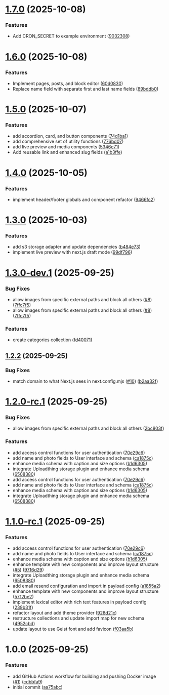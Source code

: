 # [1.7.0](https://github.com/m6o4solutions/payload-template-project/compare/v1.6.0...v1.7.0) (2025-10-08)


### Features

* Add CRON_SECRET to example environment ([9032308](https://github.com/m6o4solutions/payload-template-project/commit/9032308e7070223f566601320d84cb9a83bf1088))

# [1.6.0](https://github.com/m6o4solutions/payload-template-project/compare/v1.5.0...v1.6.0) (2025-10-08)


### Features

* Implement pages, posts, and block editor ([60d0830](https://github.com/m6o4solutions/payload-template-project/commit/60d0830dbb331f48737e7e8a62d09e157f0b7589))
* Replace name field with separate first and last name fields ([89bddb0](https://github.com/m6o4solutions/payload-template-project/commit/89bddb08db1cf320c6bf222c0dbb6cb03a2c67b7))

# [1.5.0](https://github.com/m6o4solutions/payload-template-project/compare/v1.4.0...v1.5.0) (2025-10-07)


### Features

* add accordion, card, and button components ([74d1ba1](https://github.com/m6o4solutions/payload-template-project/commit/74d1ba1ee12c46e64b2b5b83494eb7adb98e0980))
* add comprehensive set of utility functions ([776bd07](https://github.com/m6o4solutions/payload-template-project/commit/776bd073d5b83645fd6a8b6fce9ed77fbb15ad21))
* add live preview and media components ([5346e71](https://github.com/m6o4solutions/payload-template-project/commit/5346e7152ddb8b5782ce54c88bfcf84e4f737a49))
* Add reusable link and enhanced slug fields ([a1b3ffe](https://github.com/m6o4solutions/payload-template-project/commit/a1b3ffef6ce8c250f06d8db561f9410d94fab7e9))

# [1.4.0](https://github.com/m6o4solutions/payload-template-project/compare/v1.3.0...v1.4.0) (2025-10-05)


### Features

* implement header/footer globals and component refactor ([9466fc2](https://github.com/m6o4solutions/payload-template-project/commit/9466fc2172cb2ec3f61c436293d57678310fbb64))

# [1.3.0](https://github.com/m6o4solutions/payload-template-project/compare/v1.2.2...v1.3.0) (2025-10-03)


### Features

* add s3 storage adapter and update dependencies ([b484e73](https://github.com/m6o4solutions/payload-template-project/commit/b484e736b686957266d5adb24bb45e54a0283f4d))
* implement live preview with next.js draft mode ([99df796](https://github.com/m6o4solutions/payload-template-project/commit/99df796d73afd5a53cf6f3c59536a7a2ace53666))

# [1.3.0-dev.1](https://github.com/m6o4solutions/payload-basic-template-project/compare/v1.2.0...v1.3.0-dev.1) (2025-09-25)

### Bug Fixes

- allow images from specific external paths and block all others
  ([#8](https://github.com/m6o4solutions/payload-basic-template-project/issues/8))
  ([7ffc7f5](https://github.com/m6o4solutions/payload-basic-template-project/commit/7ffc7f5407bc1bc20519ffac8d0fbe19ee4cdcfe))
- allow images from specific external paths and block all others
  ([#8](https://github.com/m6o4solutions/payload-basic-template-project/issues/8))
  ([7ffc7f5](https://github.com/m6o4solutions/payload-basic-template-project/commit/7ffc7f5407bc1bc20519ffac8d0fbe19ee4cdcfe))

### Features

- create categories collection
  ([fd40071](https://github.com/m6o4solutions/payload-basic-template-project/commit/fd4007129cab680feab99d468770151ef38abc55))

## [1.2.2](https://github.com/m6o4solutions/payload-basic-template-project/compare/v1.2.1...v1.2.2) (2025-09-25)

### Bug Fixes

- match domain to what Next.js sees in next.config.mjs
  ([#10](https://github.com/m6o4solutions/payload-basic-template-project/issues/10))
  ([b2aa32f](https://github.com/m6o4solutions/payload-basic-template-project/commit/b2aa32f338c421c0723e35c01c98f261f36bdb34))

# [1.2.0-rc.1](https://github.com/m6o4solutions/payload-basic-template-project/compare/v1.1.0...v1.2.0-rc.1) (2025-09-25)

### Bug Fixes

- allow images from specific external paths and block all others
  ([2bc803f](https://github.com/m6o4solutions/payload-basic-template-project/commit/2bc803f7f7ef42d49f6f0c956e80bf4d8892fbc6))

### Features

- add access control functions for user authentication
  ([70e29c6](https://github.com/m6o4solutions/payload-basic-template-project/commit/70e29c67d8819036083a7a4fbc286f71757ca8cf))
- add name and photo fields to User interface and schema
  ([ca1875c](https://github.com/m6o4solutions/payload-basic-template-project/commit/ca1875c85137a981b5922f65a6213b8c828156dc))
- enhance media schema with caption and size options
  ([b1d6305](https://github.com/m6o4solutions/payload-basic-template-project/commit/b1d6305c8c7107f1f28cbc9c12dfa64f472fc222))
- integrate Uploadthing storage plugin and enhance media schema
  ([6508380](https://github.com/m6o4solutions/payload-basic-template-project/commit/6508380744f9fd20639f2c956c4b821499b6fc43))
- add access control functions for user authentication
  ([70e29c6](https://github.com/m6o4solutions/payload-basic-template-project/commit/70e29c67d8819036083a7a4fbc286f71757ca8cf))
- add name and photo fields to User interface and schema
  ([ca1875c](https://github.com/m6o4solutions/payload-basic-template-project/commit/ca1875c85137a981b5922f65a6213b8c828156dc))
- enhance media schema with caption and size options
  ([b1d6305](https://github.com/m6o4solutions/payload-basic-template-project/commit/b1d6305c8c7107f1f28cbc9c12dfa64f472fc222))
- integrate Uploadthing storage plugin and enhance media schema
  ([6508380](https://github.com/m6o4solutions/payload-basic-template-project/commit/6508380744f9fd20639f2c956c4b821499b6fc43))

# [1.1.0-rc.1](https://github.com/m6o4solutions/payload-basic-template-project/compare/v1.0.0...v1.1.0-rc.1) (2025-09-25)

### Features

- add access control functions for user authentication
  ([70e29c6](https://github.com/m6o4solutions/payload-basic-template-project/commit/70e29c67d8819036083a7a4fbc286f71757ca8cf))
- add name and photo fields to User interface and schema
  ([ca1875c](https://github.com/m6o4solutions/payload-basic-template-project/commit/ca1875c85137a981b5922f65a6213b8c828156dc))
- enhance media schema with caption and size options
  ([b1d6305](https://github.com/m6o4solutions/payload-basic-template-project/commit/b1d6305c8c7107f1f28cbc9c12dfa64f472fc222))
- enhance template with new components and improve layout structure
  ([#5](https://github.com/m6o4solutions/payload-basic-template-project/issues/5))
  ([9716d29](https://github.com/m6o4solutions/payload-basic-template-project/commit/9716d2958144dc31465851cfd92f6634cd923c17))
- integrate Uploadthing storage plugin and enhance media schema
  ([6508380](https://github.com/m6o4solutions/payload-basic-template-project/commit/6508380744f9fd20639f2c956c4b821499b6fc43))
- add email resend configuration and import in payload config
  ([a1855a2](https://github.com/m6o4solutions/payload-basic-template-project/commit/a1855a232cc90acbbd0b0b397829de8e2e3e9d70))
- enhance template with new components and improve layout structure
  ([5712be2](https://github.com/m6o4solutions/payload-basic-template-project/commit/5712be23a0e9591d1a4428c1fc59a089946598ed))
- implement lexical editor with rich text features in payload config
  ([239b31f](https://github.com/m6o4solutions/payload-basic-template-project/commit/239b31f63aa761ba466712db53548a43f16bf5d0))
- refactor layout and add theme provider
  ([928d21c](https://github.com/m6o4solutions/payload-basic-template-project/commit/928d21ccd001a799b9f6478a0e0ae8b254c2c9a7))
- restructure collections and update import map for new schema
  ([4952cbd](https://github.com/m6o4solutions/payload-basic-template-project/commit/4952cbdddb0a224ca6634f4e3e59dbff4c6734e5))
- update layout to use Geist font and add favicon
  ([f03aa5b](https://github.com/m6o4solutions/payload-basic-template-project/commit/f03aa5b0e9add9e35108a8e33cba5dd86601aac6))

# 1.0.0 (2025-09-25)

### Features

- add GitHub Actions workflow for building and pushing Docker image
  ([#1](https://github.com/m6o4solutions/payload-basic-template-project/issues/1))
  ([cdbbfa9](https://github.com/m6o4solutions/payload-basic-template-project/commit/cdbbfa937a898a6b5f54798e355eadf538832d08))
- initial commit
  ([aa75abc](https://github.com/m6o4solutions/payload-basic-template-project/commit/aa75abce8d3d19bd51f6c958caa0c32a3c608039))
